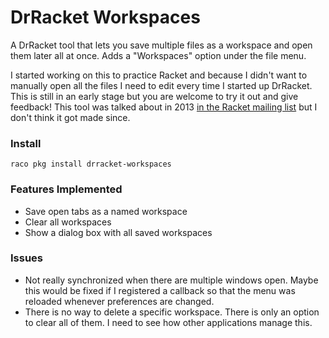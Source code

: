 # DrRacket Workspaces

A DrRacket tool that lets you save multiple files as a workspace and open them
later all at once. Adds a "Workspaces" option under the file menu.

I started working on this to practice Racket and because I didn't want to
manually open all the files I need to edit every time I started up DrRacket.
This is still in an early stage but you are welcome to try it out and give
feedback! This tool was talked about in 2013 [in the Racket mailing
list](https://lists.racket-lang.org/users/archive/2013-May/057602.html) but I
don't think it got made since.

### Install
```
raco pkg install drracket-workspaces
```

### Features Implemented
- Save open tabs as a named workspace
- Clear all workspaces
- Show a dialog box with all saved workspaces

### Issues
- Not really synchronized when there are multiple windows open. Maybe this would
  be fixed if I registered a callback so that the menu was reloaded whenever
  preferences are changed.
- There is no way to delete a specific workspace. There is only an option to
  clear all of them. I need to see how other applications manage this.
